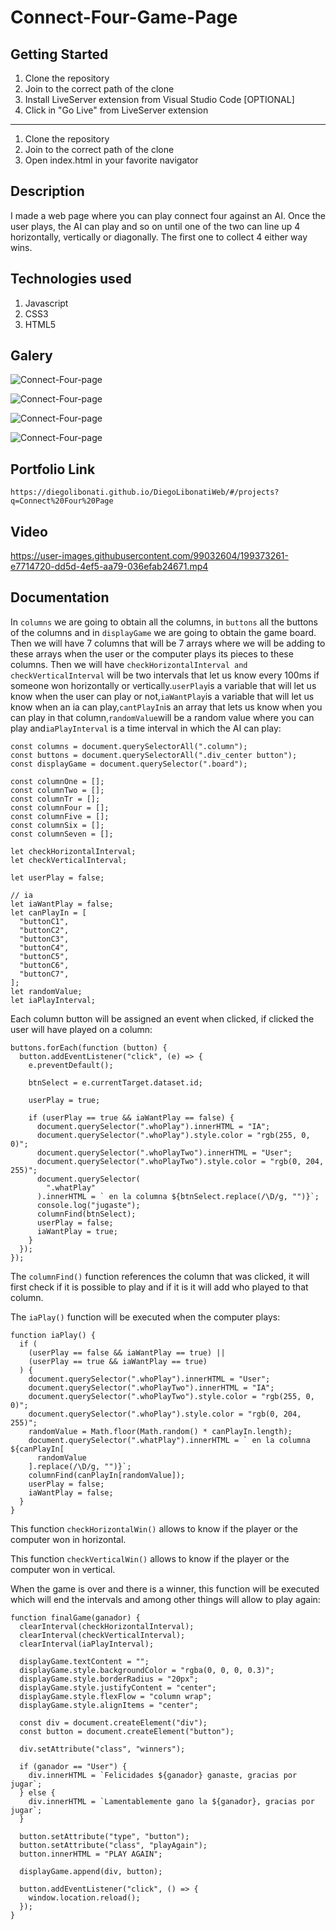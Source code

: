 # Connect-Four-Game-Page

## Getting Started

1. Clone the repository
2. Join to the correct path of the clone
3. Install LiveServer extension from Visual Studio Code [OPTIONAL]
4. Click in "Go Live" from LiveServer extension

---

1. Clone the repository
2. Join to the correct path of the clone
3. Open index.html in your favorite navigator

## Description

I made a web page where you can play connect four against an AI. Once the user plays, the AI can play and so on until one of the two can line up 4 horizontally, vertically or diagonally. The first one to collect 4 either way wins.

## Technologies used

1. Javascript
2. CSS3
3. HTML5

## Galery

![Connect-Four-page](https://raw.githubusercontent.com/DiegoLibonati/DiegoLibonatiWeb/main/data/projects/Javascript/Imagenes/connectfour-0.jpg)

![Connect-Four-page](https://raw.githubusercontent.com/DiegoLibonati/DiegoLibonatiWeb/main/data/projects/Javascript/Imagenes/connectfour-1.jpg)

![Connect-Four-page](https://raw.githubusercontent.com/DiegoLibonati/DiegoLibonatiWeb/main/data/projects/Javascript/Imagenes/connectfour-2.jpg)

![Connect-Four-page](https://raw.githubusercontent.com/DiegoLibonati/DiegoLibonatiWeb/main/data/projects/Javascript/Imagenes/connectfour-3.jpg)

## Portfolio Link

`https://diegolibonati.github.io/DiegoLibonatiWeb/#/projects?q=Connect%20Four%20Page`

## Video

https://user-images.githubusercontent.com/99032604/199373261-e7714720-dd5d-4ef5-aa79-036efab24671.mp4

## Documentation

In `columns` we are going to obtain all the columns, in `buttons` all the buttons of the columns and in `displayGame` we are going to obtain the game board. Then we will have 7 columns that will be 7 arrays where we will be adding to these arrays when the user or the computer plays its pieces to these columns. Then we will have `checkHorizontalInterval and checkVerticalInterval` will be two intervals that let us know every 100ms if someone won horizontally or vertically.`userPlay`is a variable that will let us know when the user can play or not,`iaWantPlay`is a variable that will let us know when an ia can play,`cantPlayIn`is an array that lets us know when you can play in that column,`randomValue`will be a random value where you can play and`iaPlayInterval` is a time interval in which the AI can play:

```
const columns = document.querySelectorAll(".column");
const buttons = document.querySelectorAll(".div_center button");
const displayGame = document.querySelector(".board");

const columnOne = [];
const columnTwo = [];
const columnTr = [];
const columnFour = [];
const columnFive = [];
const columnSix = [];
const columnSeven = [];

let checkHorizontalInterval;
let checkVerticalInterval;

let userPlay = false;

// ia
let iaWantPlay = false;
let canPlayIn = [
  "buttonC1",
  "buttonC2",
  "buttonC3",
  "buttonC4",
  "buttonC5",
  "buttonC6",
  "buttonC7",
];
let randomValue;
let iaPlayInterval;
```

Each column button will be assigned an event when clicked, if clicked the user will have played on a column:

```
buttons.forEach(function (button) {
  button.addEventListener("click", (e) => {
    e.preventDefault();

    btnSelect = e.currentTarget.dataset.id;

    userPlay = true;

    if (userPlay == true && iaWantPlay == false) {
      document.querySelector(".whoPlay").innerHTML = "IA";
      document.querySelector(".whoPlay").style.color = "rgb(255, 0, 0)";
      document.querySelector(".whoPlayTwo").innerHTML = "User";
      document.querySelector(".whoPlayTwo").style.color = "rgb(0, 204, 255)";
      document.querySelector(
        ".whatPlay"
      ).innerHTML = ` en la columna ${btnSelect.replace(/\D/g, "")}`;
      console.log("jugaste");
      columnFind(btnSelect);
      userPlay = false;
      iaWantPlay = true;
    }
  });
});
```

The `columnFind()` function references the column that was clicked, it will first check if it is possible to play and if it is it will add who played to that column.

The `iaPlay()` function will be executed when the computer plays:

```
function iaPlay() {
  if (
    (userPlay == false && iaWantPlay == true) ||
    (userPlay == true && iaWantPlay == true)
  ) {
    document.querySelector(".whoPlay").innerHTML = "User";
    document.querySelector(".whoPlayTwo").innerHTML = "IA";
    document.querySelector(".whoPlayTwo").style.color = "rgb(255, 0, 0)";
    document.querySelector(".whoPlay").style.color = "rgb(0, 204, 255)";
    randomValue = Math.floor(Math.random() * canPlayIn.length);
    document.querySelector(".whatPlay").innerHTML = ` en la columna ${canPlayIn[
      randomValue
    ].replace(/\D/g, "")}`;
    columnFind(canPlayIn[randomValue]);
    userPlay = false;
    iaWantPlay = false;
  }
}
```

This function `checkHorizontalWin()` allows to know if the player or the computer won in horizontal.

This function `checkVerticalWin()` allows to know if the player or the computer won in vertical.

When the game is over and there is a winner, this function will be executed which will end the intervals and among other things will allow to play again:

```
function finalGame(ganador) {
  clearInterval(checkHorizontalInterval);
  clearInterval(checkVerticalInterval);
  clearInterval(iaPlayInterval);

  displayGame.textContent = "";
  displayGame.style.backgroundColor = "rgba(0, 0, 0, 0.3)";
  displayGame.style.borderRadius = "20px";
  displayGame.style.justifyContent = "center";
  displayGame.style.flexFlow = "column wrap";
  displayGame.style.alignItems = "center";

  const div = document.createElement("div");
  const button = document.createElement("button");

  div.setAttribute("class", "winners");

  if (ganador == "User") {
    div.innerHTML = `Felicidades ${ganador} ganaste, gracias por jugar`;
  } else {
    div.innerHTML = `Lamentablemente gano la ${ganador}, gracias por jugar`;
  }

  button.setAttribute("type", "button");
  button.setAttribute("class", "playAgain");
  button.innerHTML = "PLAY AGAIN";

  displayGame.append(div, button);

  button.addEventListener("click", () => {
    window.location.reload();
  });
}
```
